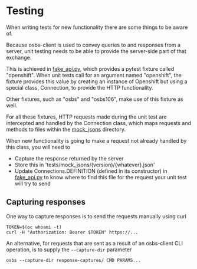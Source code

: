 # Testing

When writing tests for new functionality there are some things to be
aware of.

Because osbs-client is used to convey queries to and responses from a
server, unit testing needs to be able to provide the server-side part
of that exchange.

This is achieved in [fake_api.py][], which provides a pytest fixture
called "openshift". When unit tests call for an argument named
"openshift", the fixture provides this value by creating an instance
of Openshift but using a special class, Connection, to provide the HTTP
functionality.

Other fixtures, such as "osbs" and "osbs106", make use of this fixture
as well.

For all these fixtures, HTTP requests made during the unit test are
intercepted and handled by the Connection class, which maps requests
and methods to files within the [mock_jsons][] directory.

When new functionality is going to make a request not already handled
by this class, you will need to

- Capture the response returned by the server
- Store this in 'tests/mock_jsons/(version)/{whatever}.json'
- Update Connections.DEFINITION (defined in its constructor) in
  [fake_api.py][] to know where to find this file for the request
  your unit test will try to send

## Capturing responses

One way to capture responses is to send the requests manually using
curl

```shell
TOKEN=$(oc whoami -t)
curl -H "Authorization: Bearer $TOKEN" https://...
```

An alternative, for requests that are sent as a result of an osbs-client CLI
operation, is to supply the `--capture-dir` parameter

```shell
osbs --capture-dir response-captures/ CMD PARAMS...
```

[fake_api.py]: ../tests/fake_api.py
[mock_jsons]: ../tests/mock_jsons
